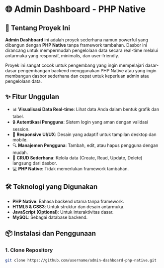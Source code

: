 # 🌐 Admin Dashboard - PHP Native

## 🚀 Tentang Proyek Ini

**Admin Dashboard** ini adalah proyek sederhana namun powerful yang dibangun dengan **PHP Native** tanpa framework tambahan. Dasbor ini dirancang untuk mempermudah pengelolaan data secara real-time melalui antarmuka yang responsif, minimalis, dan user-friendly.

Proyek ini sangat cocok untuk pengembang yang ingin mempelajari dasar-dasar pengembangan backend menggunakan PHP Native atau yang ingin membangun dasbor sederhana dan cepat untuk keperluan admin atau pengelolaan data.

## ✨ Fitur Unggulan

- 📊 **Visualisasi Data Real-time**: Lihat data Anda dalam bentuk grafik dan tabel.
- 🔒 **Autentikasi Pengguna**: Sistem login yang aman dengan validasi session.
- 🎨 **Responsive UI/UX**: Desain yang adaptif untuk tampilan desktop dan mobile.
- 🔍 **Manajemen Pengguna**: Tambah, edit, atau hapus pengguna dengan mudah.
- 📑 **CRUD Sederhana**: Kelola data (Create, Read, Update, Delete) langsung dari dasbor.
- 💻 **PHP Native**: Tidak memerlukan framework tambahan.

## 🛠️ Teknologi yang Digunakan
- **PHP Native**: Bahasa backend utama tanpa framework.
- **HTML5 & CSS3**: Untuk struktur dan desain antarmuka.
- **JavaScript (Optional)**: Untuk interaktivitas dasar.
- **MySQL**: Sebagai database backend.

## 📦 Instalasi dan Penggunaan

### 1. Clone Repository
```bash
git clone https://github.com/username/admin-dashboard-php-native.git
